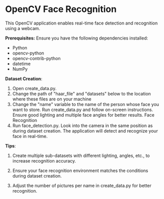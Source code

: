 # OpenCV Face Recognition
This OpenCV application enables real-time face detection and recognition using a webcam.

**Prerequisites:**
Ensure you have the following dependencies installed:

- Python
- opencv-python
- opencv-contrib-python
- datetime
- NumPy 


**Dataset Creation**:
1. Open create_data.py. 
2. Change the path of "haar_file" and "datasets" below to the location where these files are on your machine
3. Change the "name" variable to the name of the person whose face you want to store.
Run create_data.py and follow on-screen instructions. Ensure good lighting and multiple face angles for better results.
Face Recognition 
4. Run face_detection.py.
Look into the camera in the same position as during dataset creation.
The application will detect and recognize your face in real-time.


**Tips**:

1. Create multiple sub-datasets with different lighting, angles, etc., to increase recognition accuracy.

2. Ensure your face recognition environment matches the conditions during dataset creation.

3. Adjust the number of pictures per name in create_data.py for better recognition.
